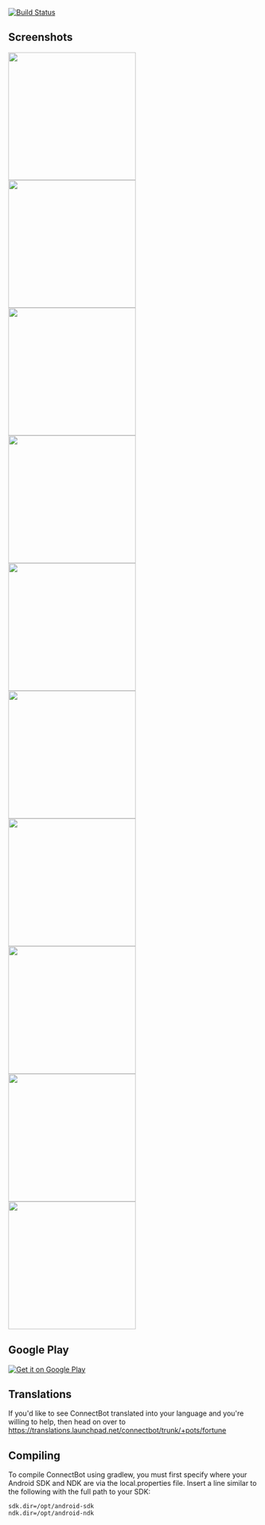 [![Build Status](https://travis-ci.org/connectbot/connectbot.svg?branch=master)](
https://travis-ci.org/connectbot/connectbot)

Screenshots
----------------
<img align=left src="https://github.com/open-keychain/connectbot/blob/agent_support_plus/screenshots/hostlist.png" width="256">
<img align=left src="https://github.com/open-keychain/connectbot/blob/agent_support_plus/screenshots/select_pubkey_auth_via_agent.png" width="256">
<img align=left src="https://github.com/open-keychain/connectbot/blob/agent_support_plus/screenshots/select_agent.png" width="256">
<img align=left src="https://github.com/open-keychain/connectbot/blob/agent_support_plus/screenshots/allow_access.png" width="256">
<img align=left src="https://github.com/open-keychain/connectbot/blob/agent_support_plus/screenshots/select_key.png" width="256">
<img align=left src="https://github.com/open-keychain/connectbot/blob/agent_support_plus/screenshots/key_selection_successful.png" width="256">

<img align=left src="https://github.com/open-keychain/connectbot/blob/agent_support_plus/screenshots/token_enter_pass.png" width="256">
<img align=left src="https://github.com/open-keychain/connectbot/blob/agent_support_plus/screenshots/token_pin.png" width="256">
<img align=left src="https://github.com/open-keychain/connectbot/blob/agent_support_plus/screenshots/token_hold.png" width="256">
<img src="https://github.com/open-keychain/connectbot/blob/agent_support_plus/screenshots/token_done.png" width="256">


Google Play
----------------

[![Get it on Google Play][2]][1]

  [1]: https://play.google.com/store/apps/details?id=org.connectbot
  [2]: https://developer.android.com/images/brand/en_generic_rgb_wo_60.png

Translations
----------------

If you'd like to see ConnectBot translated into your language and you're
willing to help, then head on over to
https://translations.launchpad.net/connectbot/trunk/+pots/fortune


Compiling
----------------

To compile ConnectBot using gradlew, you must first specify where your
Android SDK and NDK are via the local.properties file. Insert a line
similar to the following with the full path to your SDK:

```
sdk.dir=/opt/android-sdk
ndk.dir=/opt/android-ndk
```
